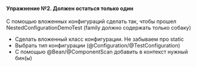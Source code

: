 ﻿#### Упражнение №2. Должен остаться только один

С помощью вложенных конфигураций сделать так, 
чтобы прошел NestedConfigurationDemoTest 
(family должно содержать только собаку)

- Сделать вложенный класс конфигурации. Не забываем про static
- Выбрать тип конфигурации (@Configuration/@TestConfiguration)
- С помощью @Bean/@ComponentScan добавить в контекст нужный бин(ы)